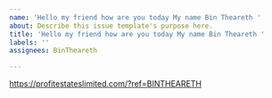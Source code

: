 ```yaml
---
name: 'Hello my friend how are you today My name Bin Theareth '
about: Describe this issue template's purpose here.
title: 'Hello my friend how are you today My name Bin Theareth '
labels: ''
assignees: BinTheareth

---
```


https://profitestateslimited.com/?ref=BINTHEARETH
